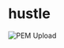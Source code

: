# hustle
![PEM Upload](https://user-images.githubusercontent.com/59788063/73135084-7ca02a00-4064-11ea-9b51-4c6c70067b05.png)
